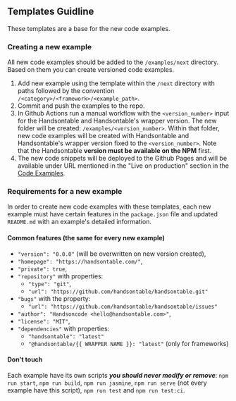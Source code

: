 ## Templates Guidline

These templates are a base for the new code examples.

### Creating a new example

All new code examples should be added to the `/examples/next` directory. Based on them you can create versioned code examples.

1. Add new example using the template within the `/next` directory with paths followed by the convention `/<category>/<framework>/<example_path>`.
2. Commit and push the examples to the repo.
3. In Github Actions run a manual workflow with the `<version_number>` input for the Handsontable and Handsontable's wrapper version. The new folder will be created: `/examples/<version_number>`. Within that folder, new code examples will be created with Handsontable and Handsontable's wrapper version fixed to the `<version_number>`. Note that the Handsontable **version must be available on the NPM** first.
4. The new code snippets will be deployed to the Github Pages and will be available under URL mentioned in the "Live on production" section in the [Code Examples](../README.md).

### Requirements for a new example

In order to create new code examples with these templates, each new example must have certain features in the `package.json` file and updated `README.md` with an example's detailed information.

#### Common features (the same for every new example)

- `"version": "0.0.0"` (will be overwritten on new version created),
- `"homepage": "https://handsontable.com/"`,
- `"private": true`,
- `"repository"` with properties:
  - `"type": "git"`,
  - `"url": "https://github.com/handsontable/handsontable.git"`
- `"bugs"` with the property:
  - `"url": "https://github.com/handsontable/handsontable/issues"`
- `"author": "Handsoncode <hello@handsontable.com>"`,
- `"license": "MIT"`,
- `"dependencies"` with properties:
  - `"handsontable": "latest"`
  - `"@handsontable/{{ WRAPPER NAME }}: "latest"` (only for frameworks)

#### Don't touch

Each example have its own scripts ***you should never modify or remove***: `npm run start`, `npm run build`, `npm run jasmine`, `npm run serve` (not every example have this script), `npm run test` and `npm run test:ci`.
